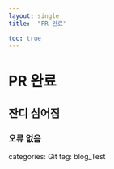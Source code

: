 ```yaml
---
layout: single
title:  "PR 완료"

toc: true
---
```


# PR 완료

## 잔디 심어짐

### 오류 없음


categories: Git
tag: blog_Test